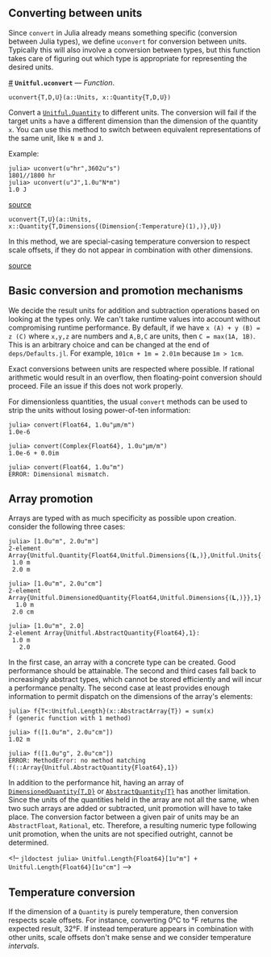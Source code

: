 


<a id='Converting-between-units-1'></a>

## Converting between units


Since `convert` in Julia already means something specific (conversion between Julia types), we define `uconvert` for conversion between units. Typically this will also involve a conversion between types, but this function takes care of figuring out which type is appropriate for representing the desired units.

<a id='Unitful.uconvert' href='#Unitful.uconvert'>#</a>
**`Unitful.uconvert`** &mdash; *Function*.



```
uconvert{T,D,U}(a::Units, x::Quantity{T,D,U})
```

Convert a [`Unitful.Quantity`](types.md#Unitful.Quantity) to different units. The conversion will fail if the target units `a` have a different dimension than the dimension of the quantity `x`. You can use this method to switch between equivalent representations of the same unit, like `N m` and `J`.

Example:

```jlcon
julia> uconvert(u"hr",3602u"s")
1801//1800 hr
julia> uconvert(u"J",1.0u"N*m")
1.0 J
```


<a target='_blank' href='https://github.com/ajkeller34/Unitful.jl/tree/34085a079f619d84ee1ab2250377a406c9942fd6/src/Conversion.jl#L1-L19' class='documenter-source'>source</a><br>


```
uconvert{T,U}(a::Units, x::Quantity{T,Dimensions{(Dimension{:Temperature}(1),)},U})
```

In this method, we are special-casing temperature conversion to respect scale offsets, if they do not appear in combination with other dimensions.


<a target='_blank' href='https://github.com/ajkeller34/Unitful.jl/tree/34085a079f619d84ee1ab2250377a406c9942fd6/src/Conversion.jl#L28-L35' class='documenter-source'>source</a><br>


<a id='Basic-conversion-and-promotion-mechanisms-1'></a>

## Basic conversion and promotion mechanisms


We decide the result units for addition and subtraction operations based on looking at the types only. We can't take runtime values into account without compromising runtime performance. By default, if we have `x (A) + y (B) = z (C)` where `x,y,z` are numbers and `A,B,C` are units, then `C = max(1A, 1B)`. This is an arbitrary choice and can be changed at the end of `deps/Defaults.jl`. For example, `101cm + 1m = 2.01m` because `1m > 1cm`.


Exact conversions between units are respected where possible. If rational arithmetic would result in an overflow, then floating-point conversion should proceed. File an issue if this does not work properly.


For dimensionless quantities, the usual `convert` methods can be used to strip the units without losing power-of-ten information:


```jlcon
julia> convert(Float64, 1.0u"μm/m")
1.0e-6

julia> convert(Complex{Float64}, 1.0u"μm/m")
1.0e-6 + 0.0im

julia> convert(Float64, 1.0u"m")
ERROR: Dimensional mismatch.
```


<a id='Array-promotion-1'></a>

## Array promotion


Arrays are typed with as much specificity as possible upon creation. consider the following three cases:


```jlcon
julia> [1.0u"m", 2.0u"m"]
2-element Array{Unitful.Quantity{Float64,Unitful.Dimensions{(𝐋,)},Unitful.Units{(m,)}},1}:
 1.0 m
 2.0 m

julia> [1.0u"m", 2.0u"cm"]
2-element Array{Unitful.DimensionedQuantity{Float64,Unitful.Dimensions{(𝐋,)}},1}:
  1.0 m
 2.0 cm

julia> [1.0u"m", 2.0]
2-element Array{Unitful.AbstractQuantity{Float64},1}:
 1.0 m
   2.0
```


In the first case, an array with a concrete type can be created. Good performance should be attainable. The second and third cases fall back to increasingly abstract types, which cannot be stored efficiently and will incur a performance penalty. The second case at least provides enough information to permit dispatch on the dimensions of the array's elements:


```jlcon
julia> f{T<:Unitful.Length}(x::AbstractArray{T}) = sum(x)
f (generic function with 1 method)

julia> f([1.0u"m", 2.0u"cm"])
1.02 m

julia> f([1.0u"g", 2.0u"cm"])
ERROR: MethodError: no method matching f(::Array{Unitful.AbstractQuantity{Float64},1})
```


In addition to the performance hit, having an array of [`DimensionedQuantity{T,D}`](types.md#Unitful.DimensionedQuantity) or [`AbstractQuantity{T}`](types.md#Unitful.AbstractQuantity) has another limitation. Since the units of the quantities held in the array are not all the same, when two such arrays are added or subtracted, unit promotion will have to take place. The conversion factor between a given pair of units may be an `AbstractFloat`, `Rational`, etc. Therefore, a resulting numeric type following unit promotion, when the units are not specified outright, cannot be determined.


<!– `jldoctest julia> Unitful.Length{Float64}[1u"m"] + Unitful.Length{Float64}[1u"cm"]` –>


<a id='Temperature-conversion-1'></a>

## Temperature conversion


If the dimension of a `Quantity` is purely temperature, then conversion respects scale offsets. For instance, converting 0°C to °F returns the expected result, 32°F. If instead temperature appears in combination with other units, scale offsets don't make sense and we consider temperature *intervals*.

